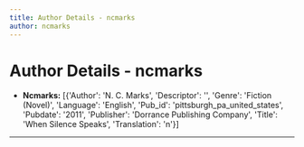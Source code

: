 ```yaml
---
title: Author Details - ncmarks
author: ncmarks
---
```


# Author Details - ncmarks

<ul>
    <li><strong>Ncmarks:</strong> [{'Author': 'N. C. Marks', 'Descriptor': '', 'Genre': 'Fiction (Novel)', 'Language': 'English', 'Pub_id': 'pittsburgh_pa_united_states', 'Pubdate': '2011', 'Publisher': 'Dorrance Publishing Company', 'Title': 'When Silence Speaks', 'Translation': 'n'}]</li>
</ul>
<hr>